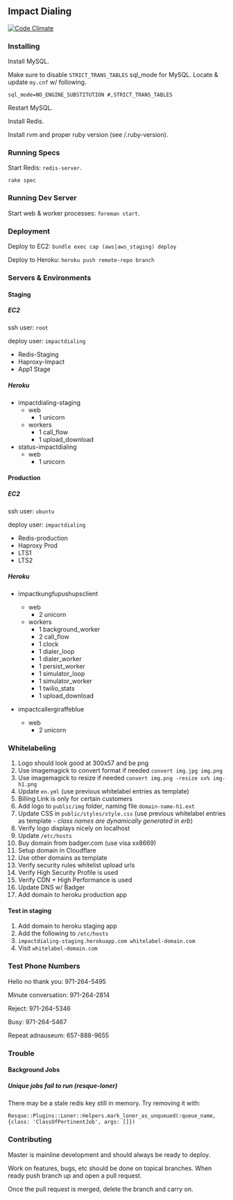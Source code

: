 ## Impact Dialing

[![Code Climate](https://codeclimate.com/repos/521ce4f7c7f3a323041654cc/badges/94d7e824870b5f23e781/gpa.png)](https://codeclimate.com/repos/521ce4f7c7f3a323041654cc/feed)

### Installing

Install MySQL.

Make sure to disable `STRICT_TRANS_TABLES` sql_mode for MySQL. Locate & update `my.cnf` w/ following.

```
sql_mode=NO_ENGINE_SUBSTITUTION #,STRICT_TRANS_TABLES
```

Restart MySQL.

Install Redis.

Install rvm and proper ruby version (see /.ruby-version).

### Running Specs

Start Redis: `redis-server`.

`rake spec`

### Running Dev Server

Start web & worker processes: `foreman start`.

### Deployment

Deploy to EC2: `bundle exec cap (aws|aws_staging) deploy`

Deploy to Heroku: `heroku push remote-repo branch`

### Servers & Environments

#### Staging

##### EC2

ssh user: `root`

deploy user: `impactdialing`

- Redis-Staging
- Haproxy-Impact
- App1 Stage

##### Heroku

- impactdialing-staging
  - web
      - 1 unicorn
  - workers
      - 1 call\_flow
      - 1 upload\_download
- status-impactdialing
  - web
      - 1 unicorn

#### Production

##### EC2

ssh user: `ubuntu`

deploy user: `impactdialing`

- Redis-production
- Haproxy Prod
- LTS1
- LTS2

##### Heroku

- impactkungfupushupsclient
  - web
      - 2 unicorn
  - workers
      - 1 background\_worker
      - 2 call\_flow
      - 1 clock
      - 1 dialer\_loop
      - 1 dialer\_worker
      - 1 persist\_worker
      - 1 simulator\_loop
      - 1 simulator\_worker
      - 1 twilio\_stats
      - 1 upload\_download

- impactcallergiraffeblue
  - web
    - 2 unicorn

### Whitelabeling

1. Logo should look good at 300x57 and be png
  1. Use imagemagick to convert format if needed `convert img.jpg img.png`
  1. Use imagemagick to resize if needed `convert img.png -resize xx% img-h1.png`
1. Update `en.yml` (use previous whitelabel entries as template)
  1. Billing Link is only for certain customers
1. Add logo to `public/img` folder, naming file `domain-name-h1.ext`
1. Update CSS in `public/styles/style.css` (use previous whitelabel entries as template - *class names are dynamically generated in erb*)
1. Verify logo displays nicely on localhost
  1. Update `/etc/hosts`
1. Buy domain from badger.com (use visa xx8669)
1. Setup domain in Cloudflare
  1. Use other domains as template
  1. Verify security rules whitelist upload urls
  1. Verify High Security Profile is used
  1. Verify CDN + High Performance is used
  1. Update DNS w/ Badger
1. Add domain to heroku production app

#### Test in staging

1. Add domain to heroku staging app
1. Add the following to `/etc/hosts`
  1. `impactdialing-staging.herokuapp.com whitelabel-domain.com`
1. Visit `whitelabel-domain.com`

### Test Phone Numbers

Hello no thank you: 971-264-5495

Minute conversation: 971-264-2814

Reject: 971-264-5346

Busy: 971-264-5467

Repeat adnauseum: 657-888-9655

### Trouble

#### Background Jobs

##### Unique jobs fail to run (resque-loner)

There may be a stale redis key still in memory. Try removing it with:

```
Resque::Plugins::Loner::Helpers.mark_loner_as_unqueued(:queue_name, {class: 'ClassOfPertinentJob', args: []})
```

### Contributing

Master is mainline development and should always be ready to deploy.

Work on features, bugs, etc should be done on topical branches. When ready push branch up and open a pull request.

Once the pull request is merged, delete the branch and carry on.
